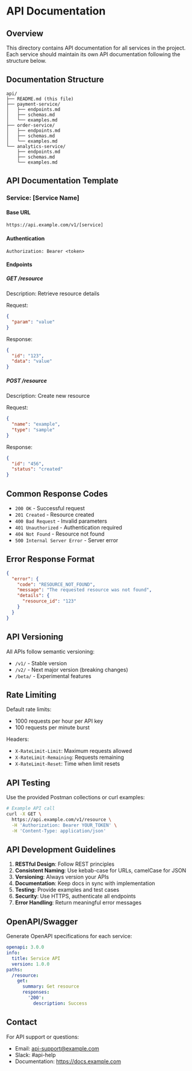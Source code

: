 # API Documentation

## Overview

This directory contains API documentation for all services in the project. Each service should maintain its own API documentation following the structure below.

## Documentation Structure

```
api/
├── README.md (this file)
├── payment-service/
│   ├── endpoints.md
│   ├── schemas.md
│   └── examples.md
├── order-service/
│   ├── endpoints.md
│   ├── schemas.md
│   └── examples.md
└── analytics-service/
    ├── endpoints.md
    ├── schemas.md
    └── examples.md
```

## API Documentation Template

### Service: [Service Name]

#### Base URL
```
https://api.example.com/v1/[service]
```

#### Authentication
```
Authorization: Bearer <token>
```

#### Endpoints

##### GET /resource
Description: Retrieve resource details

Request:
```json
{
  "param": "value"
}
```

Response:
```json
{
  "id": "123",
  "data": "value"
}
```

##### POST /resource
Description: Create new resource

Request:
```json
{
  "name": "example",
  "type": "sample"
}
```

Response:
```json
{
  "id": "456",
  "status": "created"
}
```

## Common Response Codes

- `200 OK` - Successful request
- `201 Created` - Resource created
- `400 Bad Request` - Invalid parameters
- `401 Unauthorized` - Authentication required
- `404 Not Found` - Resource not found
- `500 Internal Server Error` - Server error

## Error Response Format

```json
{
  "error": {
    "code": "RESOURCE_NOT_FOUND",
    "message": "The requested resource was not found",
    "details": {
      "resource_id": "123"
    }
  }
}
```

## API Versioning

All APIs follow semantic versioning:
- `/v1/` - Stable version
- `/v2/` - Next major version (breaking changes)
- `/beta/` - Experimental features

## Rate Limiting

Default rate limits:
- 1000 requests per hour per API key
- 100 requests per minute burst

Headers:
- `X-RateLimit-Limit`: Maximum requests allowed
- `X-RateLimit-Remaining`: Requests remaining
- `X-RateLimit-Reset`: Time when limit resets

## API Testing

Use the provided Postman collections or curl examples:

```bash
# Example API call
curl -X GET \
  https://api.example.com/v1/resource \
  -H 'Authorization: Bearer YOUR_TOKEN' \
  -H 'Content-Type: application/json'
```

## API Development Guidelines

1. **RESTful Design**: Follow REST principles
2. **Consistent Naming**: Use kebab-case for URLs, camelCase for JSON
3. **Versioning**: Always version your APIs
4. **Documentation**: Keep docs in sync with implementation
5. **Testing**: Provide examples and test cases
6. **Security**: Use HTTPS, authenticate all endpoints
7. **Error Handling**: Return meaningful error messages

## OpenAPI/Swagger

Generate OpenAPI specifications for each service:

```yaml
openapi: 3.0.0
info:
  title: Service API
  version: 1.0.0
paths:
  /resource:
    get:
      summary: Get resource
      responses:
        '200':
          description: Success
```

## Contact

For API support or questions:
- Email: api-support@example.com
- Slack: #api-help
- Documentation: https://docs.example.com